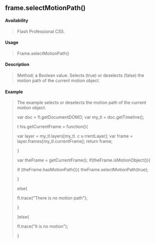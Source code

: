 ## frame.selectMotionPath()

#### Availability

> Flash Professional CS5.

#### Usage

> Frame.selectMotionPath()

#### Description

> Method; a Boolean value. Selects (true) or deselects (false) the motion path of the current motion object.

#### Example

> The example selects or deselects the motion path of the current motion object.
>
> var doc = fl.getDocumentDOM(); var my\_tl = doc.getTimeline();
>
> t his.getCurrentFrame = function(){
>
> var layer = my\_tl.layers\[my\_tl. c u rrentLayer\]; var frame = layer.frames\[my\_tl.currentFrame\]; return frame;
>
> }
>
> var theFrame = getCurrentFrame(); if(theFrame.isMotionObject()){
>
> if (theFrame.hasMotionPath()){ theFrame.selectMotionPath(true);
>
> }
>
> else{
>
> fl.trace("There is no motion path");
>
> }
>
> }else{
>
> fl.trace("It is no motion");
>
> }
